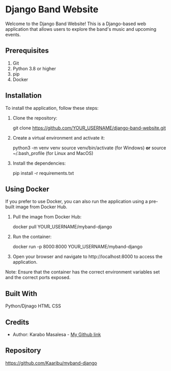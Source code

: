 # Django Band Website

Welcome to the Django Band Website! This is a Django-based web application that allows users to explore the band's music and upcoming events.

## Prerequisites

1. Git
2. Python 3.8 or higher
3. pip
4. Docker

## Installation

To install the application, follow these steps:

1. Clone the repository:

    git clone https://github.com/YOUR_USERNAME/django-band-website.git

2. Create a virtual environment and activate it:

    python3 -m venv venv
    source venv/bin/activate (for Windows) **or** source ~/.bash_profile (for Linux and MacOS)

3. Install the dependencies:

    pip install -r requirements.txt

## Using Docker

If you prefer to use Docker, you can also run the application using a pre-built image from Docker Hub.

1. Pull the image from Docker Hub:

    docker pull YOUR_USERNAME/myband-django

2. Run the container:

    docker run -p 8000:8000 YOUR_USERNAME/myband-django

3. Open your browser and navigate to http://localhost:8000 to access the application.

Note: Ensure that the container has the correct environment variables set and the correct ports exposed.

## Built With
Python/Djnago 
HTML 
CSS

## Credits

- Author: Karabo Masalesa - [My Github link](https://github.com/Kaaribu)

## Repository

https://github.com/Kaaribu/myband-django



